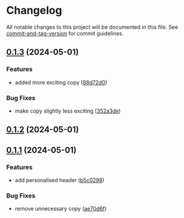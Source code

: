 # Changelog

All notable changes to this project will be documented in this file. See [commit-and-tag-version](https://github.com/absolute-version/commit-and-tag-version) for commit guidelines.

## [0.1.3](https://github.com/DavidFlores24/github-actions-netlify/compare/v0.1.2...v0.1.3) (2024-05-01)


### Features

* added more exciting copy ([88d72d0](https://github.com/DavidFlores24/github-actions-netlify/commit/88d72d056c80a9572a1e8842264cdcc8656e3539))


### Bug Fixes

* make copy slightly less exciting ([352a3de](https://github.com/DavidFlores24/github-actions-netlify/commit/352a3ded59888ba339663dace44fc1608a027bbb))

## [0.1.2](https://github.com/DavidFlores24/github-actions-netlify/compare/v0.1.1...v0.1.2) (2024-05-01)

## [0.1.1](https://github.com/DavidFlores24/github-actions-netlify/compare/v0.2.0...v0.1.1) (2024-05-01)


### Features

* add personalised header ([b5c0298](https://github.com/DavidFlores24/github-actions-netlify/commit/b5c02981549bda0f1f5e9f1f1131946ce233eeca))


### Bug Fixes

* remove unnecessary copy ([ae70d6f](https://github.com/DavidFlores24/github-actions-netlify/commit/ae70d6ff027df342e9fb391d8c686a280ddd0ab5))
